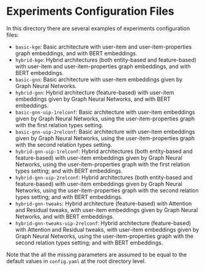 # Experiments Configuration Files

In this directory there are several examples of experiments configuration files:
- ```basic-kge```: Basic architecture with user-item and user-item-properties graph embeddings, and with BERT
embeddings.
- ```hybrid-kge```: Hybrid architectures (both entity-based and feature-based) with user-item and
user-item-properties graph embeddings, and with BERT embeddings.
- ```basic-gnn```: Basic architecture with user-item embeddings given by Graph Neural Networks.
- ```hybrid-gnn```: Hybrid architecture (feature-based) with user-item embeddings given by Graph Neural Networks,
and with BERT embeddings.
- ```basic-gnn-uip-1relconf```: Basic architecture with user-item embeddings given by Graph Neural Networks, using the
user-item-properties graph with the first relation types setting.
- ```basic-gnn-uip-2relconf```: Basic architecture with user-item embeddings given by Graph Neural Networks, using the
user-item-properties graph with the second relation types setting.
- ```hybrid-gnn-uip-1relconf```: Hybrid architectures (both entity-based and feature-based) with user-item embeddings
given by Graph Neural Networks, using the user-item-properties graph with the first relation types setting; and with
BERT embeddings.
- ```hybrid-gnn-uip-2relconf```: Hybrid architectures (both entity-based and feature-based) with user-item embeddings
given by Graph Neural Networks, using the user-item-properties graph with the second relation types setting; and with
BERT embeddings.
- ```hybrid-gnn-tweaks```: Hybrid architecture (feature-based) with Attention and Residual tweaks, with user-item
embeddings given by Graph Neural Networks, and with BERT embeddings.
- ```hybrid-gnn-tweaks-uip-2relconf```: Hybrid architecture (feature-based) with Attention and Residual tweaks, with
user-item  embeddings given by Graph Neural Networks, using the user-item-properties graph with the second relation
types setting; and with BERT embeddings.

Note that the all the missing parameters are assumed to be equal to the default values in ```config.yaml``` at the root
directory level. 
